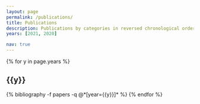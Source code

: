 ```yaml
---
layout: page
permalink: /publications/
title: Publications
description: Publications by categories in reversed chronological order. generated by jekyll-scholar.
years: [2021, 2020]

nav: true
---
```


<div class="publications">

{% for y in page.years %}
  <h2 class="year">{{y}}</h2>
  {% bibliography -f papers -q @*[year={{y}}]* %}
{% endfor %}

</div>
